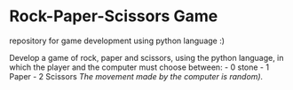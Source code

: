 # Rock-Paper-Scissors Game

repository for game development using python language :)

Develop a game of rock, paper and scissors, using the python language, in which the player and the computer must choose between:
    - 0 stone
    - 1 Paper
    - 2 Scissors
*The movement made by the computer is random).*